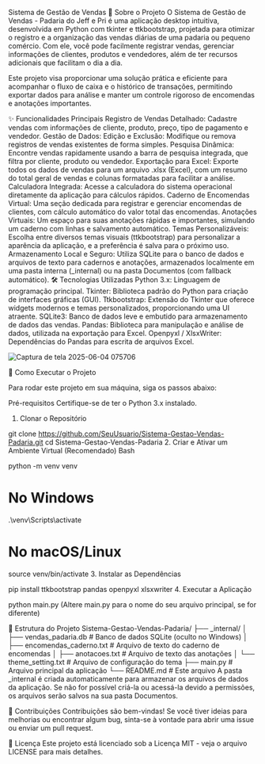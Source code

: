 Sistema de Gestão de Vendas 
🍞 Sobre o Projeto
O Sistema de Gestão de Vendas - Padaria do Jeff e Pri é uma aplicação desktop intuitiva, desenvolvida em Python com tkinter e ttkbootstrap, projetada para otimizar o registro e a organização das vendas diárias de uma padaria ou pequeno comércio. Com ele, você pode facilmente registrar vendas, gerenciar informações de clientes, produtos e vendedores, além de ter recursos adicionais que facilitam o dia a dia.

Este projeto visa proporcionar uma solução prática e eficiente para acompanhar o fluxo de caixa e o histórico de transações, permitindo exportar dados para análise e manter um controle rigoroso de encomendas e anotações importantes.

✨ Funcionalidades Principais
Registro de Vendas Detalhado: Cadastre vendas com informações de cliente, produto, preço, tipo de pagamento e vendedor.
Gestão de Dados:
Edição e Exclusão: Modifique ou remova registros de vendas existentes de forma simples.
Pesquisa Dinâmica: Encontre vendas rapidamente usando a barra de pesquisa integrada, que filtra por cliente, produto ou vendedor.
Exportação para Excel: Exporte todos os dados de vendas para um arquivo .xlsx (Excel), com um resumo do total geral de vendas e colunas formatadas para facilitar a análise.
Calculadora Integrada: Acesse a calculadora do sistema operacional diretamente da aplicação para cálculos rápidos.
Caderno de Encomendas Virtual: Uma seção dedicada para registrar e gerenciar encomendas de clientes, com cálculo automático do valor total das encomendas.
Anotações Virtuais: Um espaço para suas anotações rápidas e importantes, simulando um caderno com linhas e salvamento automático.
Temas Personalizáveis: Escolha entre diversos temas visuais (ttkbootstrap) para personalizar a aparência da aplicação, e a preferência é salva para o próximo uso.
Armazenamento Local e Seguro: Utiliza SQLite para o banco de dados e arquivos de texto para cadernos e anotações, armazenados localmente em uma pasta interna (_internal) ou na pasta Documentos (com fallback automático).
🛠️ Tecnologias Utilizadas
Python 3.x: Linguagem de programação principal.
Tkinter: Biblioteca padrão do Python para criação de interfaces gráficas (GUI).
Ttkbootstrap: Extensão do Tkinter que oferece widgets modernos e temas personalizados, proporcionando uma UI atraente.
SQLite3: Banco de dados leve e embutido para armazenamento de dados das vendas.
Pandas: Biblioteca para manipulação e análise de dados, utilizada na exportação para Excel.
Openpyxl / XlsxWriter: Dependências do Pandas para escrita de arquivos Excel.

![Captura de tela 2025-06-04 075706](https://github.com/user-attachments/assets/49249709-d31d-4c6b-9e10-46613f9fc34e)

🚀 Como Executar o Projeto

Para rodar este projeto em sua máquina, siga os passos abaixo:

Pré-requisitos
Certifique-se de ter o Python 3.x instalado.

1. Clonar o Repositório

git clone https://github.com/SeuUsuario/Sistema-Gestao-Vendas-Padaria.git
cd Sistema-Gestao-Vendas-Padaria
2. Criar e Ativar um Ambiente Virtual (Recomendado)
Bash

python -m venv venv
# No Windows
.\venv\Scripts\activate
# No macOS/Linux
source venv/bin/activate
3. Instalar as Dependências

pip install ttkbootstrap pandas openpyxl xlsxwriter
4. Executar a Aplicação

python main.py
(Altere main.py para o nome do seu arquivo principal, se for diferente)

📂 Estrutura do Projeto
Sistema-Gestao-Vendas-Padaria/
├── _internal/
│   ├── vendas_padaria.db         # Banco de dados SQLite (oculto no Windows)
│   ├── encomendas_caderno.txt    # Arquivo de texto do caderno de encomendas
│   ├── anotacoes.txt             # Arquivo de texto das anotações
│   └── theme_setting.txt         # Arquivo de configuração do tema
├── main.py                       # Arquivo principal da aplicação
└── README.md                     # Este arquivo
A pasta _internal é criada automaticamente para armazenar os arquivos de dados da aplicação. Se não for possível criá-la ou acessá-la devido a permissões, os arquivos serão salvos na sua pasta Documentos.

🤝 Contribuições
Contribuições são bem-vindas! Se você tiver ideias para melhorias ou encontrar algum bug, sinta-se à vontade para abrir uma issue ou enviar um pull request.

📄 Licença
Este projeto está licenciado sob a Licença MIT - veja o arquivo LICENSE para mais detalhes.
